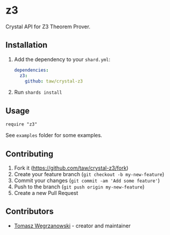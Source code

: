 # z3

Crystal API for Z3 Theorem Prover.

## Installation

1. Add the dependency to your `shard.yml`:

   ```yaml
   dependencies:
     z3:
       github: taw/crystal-z3
   ```

2. Run `shards install`

## Usage

```crystal
require "z3"
```

See `examples` folder for some examples.

## Contributing

1. Fork it (<https://github.com/taw/crystal-z3/fork>)
2. Create your feature branch (`git checkout -b my-new-feature`)
3. Commit your changes (`git commit -am 'Add some feature'`)
4. Push to the branch (`git push origin my-new-feature`)
5. Create a new Pull Request

## Contributors

- [Tomasz Wegrzanowski](https://github.com/taw) - creator and maintainer
